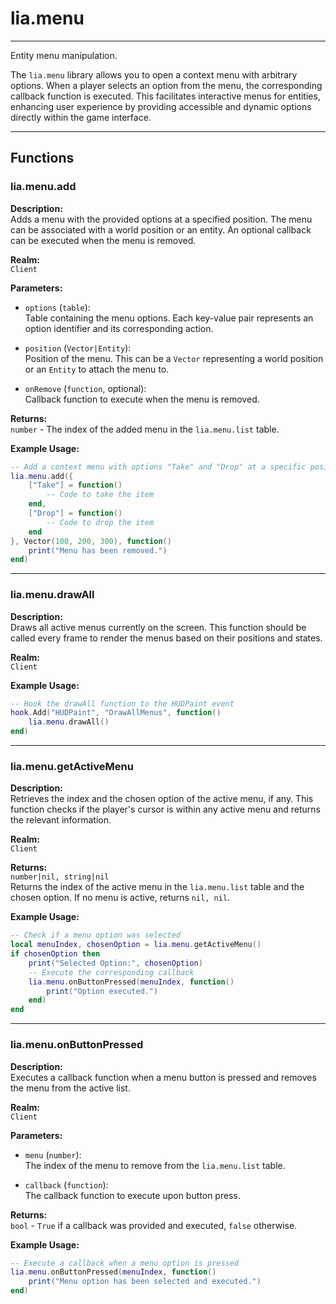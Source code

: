 ﻿# lia.menu

---

Entity menu manipulation.

The `lia.menu` library allows you to open a context menu with arbitrary options. When a player selects an option from the menu, the corresponding callback function is executed. This facilitates interactive menus for entities, enhancing user experience by providing accessible and dynamic options directly within the game interface.

---

## Functions

### **lia.menu.add**

**Description:**  
Adds a menu with the provided options at a specified position. The menu can be associated with a world position or an entity. An optional callback can be executed when the menu is removed.

**Realm:**  
`Client`

**Parameters:**  

- `options` (`table`):  
  Table containing the menu options. Each key-value pair represents an option identifier and its corresponding action.

- `position` (`Vector|Entity`):  
  Position of the menu. This can be a `Vector` representing a world position or an `Entity` to attach the menu to.

- `onRemove` (`function`, optional):  
  Callback function to execute when the menu is removed.

**Returns:**  
`number` - The index of the added menu in the `lia.menu.list` table.

**Example Usage:**
```lua
-- Add a context menu with options "Take" and "Drop" at a specific position
lia.menu.add({
    ["Take"] = function()
        -- Code to take the item
    end,
    ["Drop"] = function()
        -- Code to drop the item
    end
}, Vector(100, 200, 300), function()
    print("Menu has been removed.")
end)
```

---

### **lia.menu.drawAll**

**Description:**  
Draws all active menus currently on the screen. This function should be called every frame to render the menus based on their positions and states.

**Realm:**  
`Client`

**Example Usage:**
```lua
-- Hook the drawAll function to the HUDPaint event
hook.Add("HUDPaint", "DrawAllMenus", function()
    lia.menu.drawAll()
end)
```

---

### **lia.menu.getActiveMenu**

**Description:**  
Retrieves the index and the chosen option of the active menu, if any. This function checks if the player's cursor is within any active menu and returns the relevant information.

**Realm:**  
`Client`

**Returns:**  
`number|nil, string|nil`  
Returns the index of the active menu in the `lia.menu.list` table and the chosen option. If no menu is active, returns `nil, nil`.

**Example Usage:**
```lua
-- Check if a menu option was selected
local menuIndex, chosenOption = lia.menu.getActiveMenu()
if chosenOption then
    print("Selected Option:", chosenOption)
    -- Execute the corresponding callback
    lia.menu.onButtonPressed(menuIndex, function()
        print("Option executed.")
    end)
end
```

---

### **lia.menu.onButtonPressed**

**Description:**  
Executes a callback function when a menu button is pressed and removes the menu from the active list.

**Realm:**  
`Client`

**Parameters:**  

- `menu` (`number`):  
  The index of the menu to remove from the `lia.menu.list` table.

- `callback` (`function`):  
  The callback function to execute upon button press.

**Returns:**  
`bool` - `True` if a callback was provided and executed, `false` otherwise.

**Example Usage:**
```lua
-- Execute a callback when a menu option is pressed
lia.menu.onButtonPressed(menuIndex, function()
    print("Menu option has been selected and executed.")
end)
```